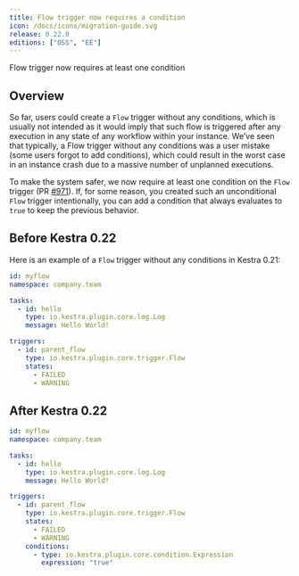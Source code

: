 ```yaml
---
title: Flow trigger now requires a condition
icon: /docs/icons/migration-guide.svg
release: 0.22.0
editions: ["OSS", "EE"]
---
```


Flow trigger now requires at least one condition

## Overview

So far, users could create a `Flow` trigger without any conditions, which is usually not intended as it would imply that such flow is triggered after any execution in any state of any workflow within your instance. We’ve seen that typically, a Flow trigger without any conditions was a user mistake (some users forgot to add conditions), which could result in the worst case in an instance crash due to a massive number of unplanned executions.

To make the system safer, we now require at least one condition on the `Flow` trigger (PR [#971](https://github.com/kestra-io/kestra/issues/971)). If, for some reason, you created such an unconditional `Flow` trigger intentionally, you can add a condition that always evaluates to `true` to keep the previous behavior.

## Before Kestra 0.22

Here is an example of a `Flow` trigger without any conditions in Kestra 0.21:

```yaml
id: myflow
namespace: company.team

tasks:
  - id: hello
    type: io.kestra.plugin.core.log.Log
    message: Hello World!

triggers:
  - id: parent_flow
    type: io.kestra.plugin.core.trigger.Flow
    states:
      - FAILED
      - WARNING
```

## After Kestra 0.22

```yaml
id: myflow
namespace: company.team

tasks:
  - id: hello
    type: io.kestra.plugin.core.log.Log
    message: Hello World!

triggers:
  - id: parent_flow
    type: io.kestra.plugin.core.trigger.Flow
    states:
      - FAILED
      - WARNING
    conditions:
      - type: io.kestra.plugin.core.condition.Expression
        expression: "true"
```